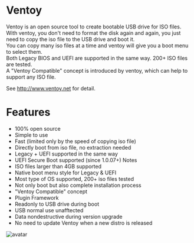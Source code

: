 # Ventoy
Ventoy is an open source tool to create bootable USB drive for ISO files.   
With ventoy, you don't need to format the disk again and again, you just need to copy the iso file to the USB drive and boot it.   
You can copy many iso files at a time and ventoy will give you a boot menu to select them.  
Both Legacy BIOS and UEFI are supported in the same way. 200+ ISO files are tested.  
A "Ventoy Compatible" concept is introduced by ventoy, which can help to support any ISO file.  

See http://www.ventoy.net for detail.

# Features
* 100% open source
* Simple to use
* Fast (limited only by the speed of copying iso file)
* Directly boot from iso file, no extraction needed
* Legacy + UEFI supported in the same way
* UEFI Secure Boot supported (since 1.0.07+) Notes
* ISO files larger than 4GB supported
* Native boot menu style for Legacy & UEFI
* Most type of OS supported, 200+ iso files tested
* Not only boot but also complete installation process
* "Ventoy Compatible" concept
* Plugin Framework
* Readonly to USB drive during boot
* USB normal use unafftected
* Data nondestructive during version upgrade
* No need to update Ventoy when a new distro is released

![avatar](http://www.ventoy.net/static/img/screen/screen_uefi.png)
